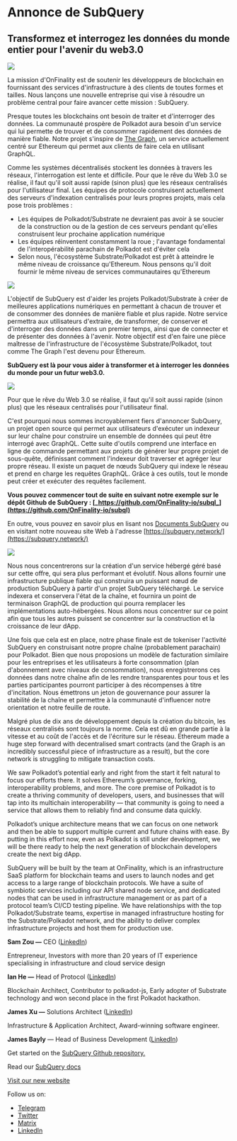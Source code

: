 # Annonce de SubQuery

## Transformez et interrogez les données du monde entier pour l'avenir du web3.0

![](https://miro.medium.com/max/1400/1*J5u22qNxndcuCrFJ1mfGqg.png)

La mission d'OnFinality est de soutenir les développeurs de blockchain en fournissant des services d'infrastructure à des clients de toutes formes et tailles. Nous lançons une nouvelle entreprise qui vise à résoudre un problème central pour faire avancer cette mission : SubQuery.

Presque toutes les blockchains ont besoin de traiter et d'interroger des données. La communauté prospère de Polkadot aura besoin d'un service qui lui permette de trouver et de consommer rapidement des données de manière fiable. Notre projet s'inspire de [The Graph](https://thegraph.com/), un service actuellement centré sur Ethereum qui permet aux clients de faire cela en utilisant GraphQL.

Comme les systèmes décentralisés stockent les données à travers les réseaux, l'interrogation est lente et difficile. Pour que le rêve du Web 3.0 se réalise, il faut qu'il soit aussi rapide (sinon plus) que les réseaux centralisés pour l'utilisateur final. Les équipes de protocole construisent actuellement des serveurs d'indexation centralisés pour leurs propres projets, mais cela pose trois problèmes :

- Les équipes de Polkadot/Substrate ne devraient pas avoir à se soucier de la construction ou de la gestion de ces serveurs pendant qu'elles construisent leur prochaine application numérique
- Les équipes réinventent constamment la roue ; l'avantage fondamental de l'interopérabilité parachain de Polkadot est d'éviter cela
- Selon nous, l'écosystème Substrate/Polkadot est prêt à atteindre le même niveau de croissance qu'Ethereum. Nous pensons qu'il doit fournir le même niveau de services communautaires qu'Ethereum

![](https://miro.medium.com/max/1400/1*l4b4BXWkczVDaHyv30lLQQ.png)

L'objectif de SubQuery est d'aider les projets Polkadot/Substrate à créer de meilleures applications numériques en permettant à chacun de trouver et de consommer des données de manière fiable et plus rapide. Notre service permettra aux utilisateurs d'extraire, de transformer, de conserver et d'interroger des données dans un premier temps, ainsi que de connecter et de présenter des données à l'avenir. Notre objectif est d'en faire une pièce maîtresse de l'infrastructure de l'écosystème Substrate/Polkadot, tout comme The Graph l'est devenu pour Ethereum.

**SubQuery est là pour vous aider à transformer et à interroger les données du monde pour un futur web3.0.**

![](https://miro.medium.com/max/1000/1*IHstJG-hBwQzicLdWkGR5w.png)

Pour que le rêve du Web 3.0 se réalise, il faut qu'il soit aussi rapide (sinon plus) que les réseaux centralisés pour l'utilisateur final.

C'est pourquoi nous sommes incroyablement fiers d'annoncer SubQuery, un projet open source qui permet aux utilisateurs d'exécuter un indexeur sur leur chaîne pour construire un ensemble de données qui peut être interrogé avec GraphQL. Cette suite d'outils comprend une interface en ligne de commande permettant aux projets de générer leur propre projet de sous-quête, définissant comment l'indexeur doit traverser et agréger leur propre réseau. Il existe un paquet de nœuds SubQuery qui indexe le réseau et prend en charge les requêtes GraphQL. Grâce à ces outils, tout le monde peut créer et exécuter des requêtes facilement.

**Vous pouvez commencer tout de suite en suivant notre exemple sur le dépôt Github de SubQuery : [_https://github.com/OnFinality-io/subql_](https://github.com/OnFinality-io/subql)**

En outre, vous pouvez en savoir plus en lisant nos [Documents SubQuery](https://doc.subquery.network/) ou en visitant notre nouveau site Web à l'adresse [https://subquery.network/](https://subquery.network/)

![](https://miro.medium.com/max/1000/1*3oA1Hvns1vrImTsmowO_Jw.png)

Nous nous concentrerons sur la création d'un service hébergé géré basé sur cette offre, qui sera plus performant et évolutif. Nous allons fournir une infrastructure publique fiable qui construira un puissant nœud de production SubQuery à partir d'un projet SubQuery téléchargé. Le service indexera et conservera l'état de la chaîne, et fournira un point de terminaison GraphQL de production qui pourra remplacer les implémentations auto-hébergées. Nous allons nous concentrer sur ce point afin que tous les autres puissent se concentrer sur la construction et la croissance de leur dApp.

Une fois que cela est en place, notre phase finale est de tokeniser l'activité SubQuery en construisant notre propre chaîne (probablement parachain) pour Polkadot. Bien que nous proposions un modèle de facturation similaire pour les entreprises et les utilisateurs à forte consommation (plan d'abonnement avec niveaux de consommation), nous enregistrerons ces données dans notre chaîne afin de les rendre transparentes pour tous et les parties participantes pourront participer à des récompenses à titre d'incitation. Nous émettrons un jeton de gouvernance pour assurer la stabilité de la chaîne et permettre à la communauté d'influencer notre orientation et notre feuille de route.

Malgré plus de dix ans de développement depuis la création du bitcoin, les réseaux centralisés sont toujours la norme. Cela est dû en grande partie à la vitesse et au coût de l'accès et de l'écriture sur le réseau. Ethereum made a huge step forward with decentralised smart contracts (and the Graph is an incredibly successful piece of infrastructure as a result), but the core network is struggling to mitigate transaction costs.

We saw Polkadot’s potential early and right from the start it felt natural to focus our efforts there. It solves Ethereum’s governance, forking, interoperability problems, and more. The core premise of Polkadot is to create a thriving community of developers, users, and businesses that will tap into its multichain interoperability — that community is going to need a service that allows them to reliably find and consume data quickly.

Polkadot’s unique architecture means that we can focus on one network and then be able to support multiple current and future chains with ease. By putting in this effort now, even as Polkadot is still under development, we will be there ready to help the next generation of blockchain developers create the next big dApp.

SubQuery will be built by the team at OnFinality, which is an infrastructure SaaS platform for blockchain teams and users to launch nodes and get access to a large range of blockchain protocols. We have a suite of symbiotic services including our API shared node service, and dedicated nodes that can be used in infrastructure management or as part of a protocol team’s CI/CD testing pipeline. We have relationships with the top Polkadot/Substrate teams, expertise in managed infrastructure hosting for the Substrate/Polkadot network, and the ability to deliver complex infrastructure projects and host them for production use.

**Sam Zou —** CEO ([LinkedIn](https://www.linkedin.com/in/sam-zou-5b8169a/))

Entrepreneur, Investors with more than 20 years of IT experience specialising in infrastructure and cloud service design

**Ian He —** Head of Protocol ([LinkedIn](https://www.linkedin.com/in/yin-he-7a266345/))

Blockchain Architect, Contributor to polkadot-js, Early adopter of Substrate technology and won second place in the first Polkadot hackathon.

**James Xu —** Solutions Architect ([LinkedIn](https://www.linkedin.com/in/zhexu/))

Infrastructure & Application Architect, Award-winning software engineer.

**James Bayly** — Head of Business Development ([LinkedIn](https://www.linkedin.com/in/james-bayly/))

Get started on the [SubQuery Github repository.](https://github.com/OnFinality-io/subql)

Read our [SubQuery docs](https://doc.subquery.network/)

[Visit our new website](https://subquery.network/)

Follow us on:

- [Telegram](https://t.me/subquerynetwork)
- [Twitter](https://twitter.com/subquerynetwork)
- [Matrix](https://matrix.to/#/%23subquery:matrix.org)
- [LinkedIn](https://www.linkedin.com/company/subquery)
